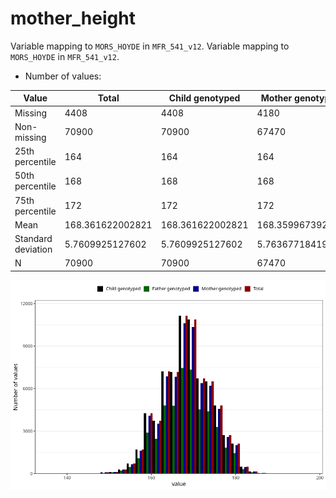 # mother_height
Variable mapping to `MORS_HOYDE` in `MFR_541_v12`.
Variable mapping to `MORS_HOYDE` in `MFR_541_v12`.
- Number of values:

| Value | Total | Child genotyped | Mother genotyped | Father genotyped |
| ----- | ----- | --------------- | ---------------- | ---------------- |
| Missing | 4408 | 4408 | 4180 | 2494 |
| Non-missing | 70900 | 70900 | 67470 | 47590 |
| 25th percentile | 164 | 164 | 164 | 164 |
| 50th percentile | 168 | 168 | 168 | 168 |
| 75th percentile | 172 | 172 | 172 | 172 |
| Mean | 168.361622002821 | 168.361622002821 | 168.359967392915 | 168.399558730826 |
| Standard deviation | 5.7609925127602 | 5.7609925127602 | 5.76367718419472 | 5.75824604573628 |
| N | 70900 | 70900 | 67470 | 47590 |



![](mother_height_n.png)



